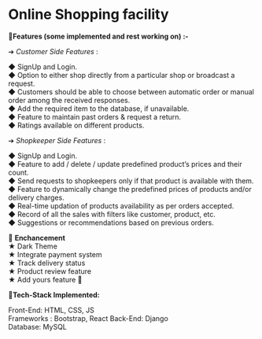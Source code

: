 # Online Shopping facility

📌**Features (some implemented and rest working on) :-**

➔ _Customer Side Features_ :

◆ SignUp and Login.<br>
◆ Option to either shop directly from a particular shop or broadcast a request.<br>
◆ Customers should be able to choose between automatic order or manual order
among the received responses.<br>
◆ Add the required item to the database, if unavailable.<br>
◆ Feature to maintain past orders & request a return.<br>
◆ Ratings available on different products. <br>

➔ _Shopkeeper Side Features_ :

◆ SignUp and Login.<br>
◆ Feature to add / delete / update predefined product’s prices and their count.<br>
◆ Send requests to shopkeepers only if that product is available with them.<br>
◆ Feature to dynamically change the predefined prices of products and/or
delivery charges.<br>
◆ Real-time updation of products availability as per orders accepted.<br>
◆ Record of all the sales with filters like customer, product, etc.<br>
◆ Suggestions or recommendations based on previous orders.<br>

📌 **Enchancement** <br>
★ Dark Theme <br>
★ Integrate payment system <br>
★ Track delivery status <br>
★ Product review feature<br>
★ Add yours feature 🤗

📌**Tech-Stack Implemented:**

Front-End: HTML, CSS, JS<br>
Frameworks : Bootstrap, React
Back-End: Django<br>
Database: MySQL<br>
